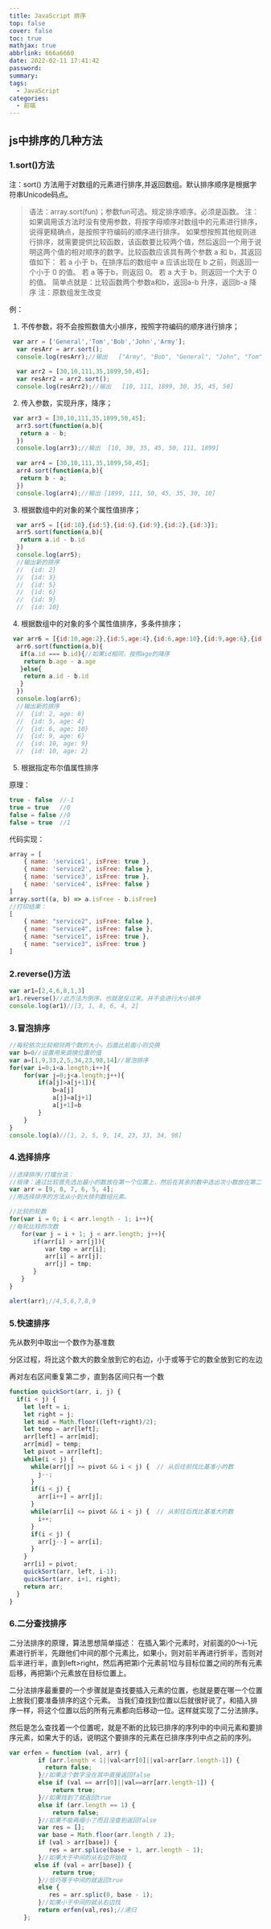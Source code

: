 ```yaml
---
title: JavaScript 排序
top: false
cover: false
toc: true
mathjax: true
abbrlink: 666a6660
date: 2022-02-11 17:41:42
password:
summary:
tags:
  - JavaScript
categories:
  - 前端
---
```


## js中排序的几种方法

### 1.sort()方法

 注：sort() 方法用于对数组的元素进行排序,并返回数组。默认排序顺序是根据字符串Unicode码点。

 > 语法：array.sort(fun)；参数fun可选。规定排序顺序。必须是函数。
注：如果调用该方法时没有使用参数，将按字母顺序对数组中的元素进行排序，说得更精确点，是按照字符编码的顺序进行排序。
如果想按照其他规则进行排序，就需要提供比较函数，该函数要比较两个值，然后返回一个用于说明这两个值的相对顺序的数字。比较函数应该具有两个参数 a 和 b，其返回值如下：
若 a 小于 b，在排序后的数组中 a 应该出现在 b 之前，则返回一个小于 0 的值。
若 a 等于b，则返回 0。
若 a 大于 b，则返回一个大于 0 的值。
简单点就是：比较函数两个参数a和b，返回a-b 升序，返回b-a 降序
注：原数组发生改变

例：

1. 不传参数，将不会按照数值大小排序，按照字符编码的顺序进行排序；

```js
 var arr = ['General','Tom','Bob','John','Army'];
  var resArr = arr.sort();
  console.log(resArr);//输出   ["Army", "Bob", "General", "John", "Tom"]
  
  var arr2 = [30,10,111,35,1899,50,45];
  var resArr2 = arr2.sort();
  console.log(resArr2);//输出   [10, 111, 1899, 30, 35, 45, 50]
```

2. 传入参数，实现升序，降序；

```js
 var arr3 = [30,10,111,35,1899,50,45];
  arr3.sort(function(a,b){
   return a - b;
  })
  console.log(arr3);//输出  [10, 30, 35, 45, 50, 111, 1899]
  
  var arr4 = [30,10,111,35,1899,50,45];
  arr4.sort(function(a,b){
   return b - a;
  })
  console.log(arr4);//输出 [1899, 111, 50, 45, 35, 30, 10]
```

3. 根据数组中的对象的某个属性值排序；

```js
  var arr5 = [{id:10},{id:5},{id:6},{id:9},{id:2},{id:3}];
  arr5.sort(function(a,b){
   return a.id - b.id
  })
  console.log(arr5);
  //输出新的排序
  //  {id: 2}
  //  {id: 3}
  //  {id: 5}
  //  {id: 6}
  //  {id: 9}
  //  {id: 10}
```

4. 根据数组中的对象的多个属性值排序，多条件排序；

```js
 var arr6 = [{id:10,age:2},{id:5,age:4},{id:6,age:10},{id:9,age:6},{id:2,age:8},{id:10,age:9}];
  arr6.sort(function(a,b){
   if(a.id === b.id){//如果id相同，按照age的降序
    return b.age - a.age
   }else{
    return a.id - b.id
   }
  })
  console.log(arr6);
  //输出新的排序
  //  {id: 2, age: 8}
  //  {id: 5, age: 4}
  //  {id: 6, age: 10}
  //  {id: 9, age: 6}
  //  {id: 10, age: 9}
  //  {id: 10, age: 2}

```

5. 根据指定布尔值属性排序

原理：
```js
true - false  //-1
true = true   //0
false = false //0
false = true  //1
```

代码实现：
```js
array = [
    { name: 'service1', isFree: true },
    { name: 'service2', isFree: false },
    { name: 'service3', isFree: true },
    { name: 'service4', isFree: false }
]
array.sort((a, b) => a.isFree - b.isFree)
//打印结果：
[
    { name: "service2", isFree: false },
    { name: "service4", isFree: false },
    { name: "service1", isFree: true },
    { name: "service3", isFree: true }
]
```

### 2.reverse()方法

```js
var ar1=[2,4,6,8,1,3]
ar1.reverse()//此方法为倒序，也就是反过来。并不会进行大小排序
console.log(ar1)//[3, 1, 8, 6, 4, 2]
```

### 3.冒泡排序

```js
//每轮依次比较相邻两个数的大小，后面比前面小则交换
var b=0//设置用来调换位置的值
var a=[1,9,33,2,5,34,23,98,14]//冒泡排序
for(var i=0;i<a.length;i++){
    for(var j=0;j<a.length;j++){
        if(a[j]>a[j+1]){
            b=a[j]
            a[j]=a[j+1]
            a[j+1]=b
        }
    }
}
console.log(a)//[1, 2, 5, 9, 14, 23, 33, 34, 98]

```

### 4.选择排序

```js
//选择排序/打擂台法：
//规律：通过比较首先选出最小的数放在第一个位置上，然后在其余的数中选出次小数放在第二个位置上,依此类推,直到所有的数成为有序序列。
var arr = [9, 8, 7, 6, 5, 4];
//用选择排序的方法从小到大排列数组元素。

//比较的轮数
for(var i = 0; i < arr.length - 1; i++){
//每轮比较的次数
　　for(var j = i + 1; j < arr.length; j++){
　　　　if(arr[i] > arr[j]){
　　　　　　var tmp = arr[i];
　　　　　　arr[i] = arr[j];
　　　　　　arr[j] = tmp;
　　　　}
　　}
}

alert(arr);//4,5,6,7,8,9
```

### 5.快速排序

先从数列中取出一个数作为基准数

分区过程，将比这个数大的数全放到它的右边，小于或等于它的数全放到它的左边

再对左右区间重复第二步，直到各区间只有一个数

```js
function quickSort(arr, i, j) {
  if(i < j) {
    let left = i;
    let right = j;
    let mid = Math.floor((left+right)/2);
    let temp = arr[left];
    arr[left] = arr[mid];
    arr[mid] = temp;
    let pivot = arr[left];
    while(i < j) {
      while(arr[j] >= pivot && i < j) {  // 从后往前找比基准小的数
        j--;
      }
      if(i < j) {
        arr[i++] = arr[j];
      }
      while(arr[i] <= pivot && i < j) {  // 从前往后找比基准大的数
        i++;
      }
      if(i < j) {
        arr[j--] = arr[i];
      }
    }
    arr[i] = pivot;
    quickSort(arr, left, i-1);
    quickSort(arr, i+1, right);
    return arr;
  }
}
```

### 6.二分查找排序

二分法排序的原理，算法思想简单描述：
在插入第i个元素时，对前面的0～i-1元素进行折半，先跟他们中间的那个元素比，如果小，则对前半再进行折半，否则对后半进行半，直到left>right，然后再把第i个元素前1位与目标位置之间的所有元素后移，再把第i个元素放在目标位置上。

二分法排序最重要的一个步骤就是查找要插入元素的位置，也就是要在哪一个位置上放我们要准备排序的这个元素。
当我们查找到位置以后就很好说了，和插入排序一样，将这个位置以后的所有元素都向后移动一位。这样就实现了二分法排序。

然后是怎么查找着一个位置呢，就是不断的比较已排序的序列中的中间元素和要排序元素，如果大于的话，说明这个要排序的元素在已排序序列中点之前的序列。

```js
var erfen = function (val, arr) {
        if (arr.length < 1||val<arr[0]||val>arr[arr.length-1]) { 
          return false; 
        }//如果这个数字没在其中直接返回false
        else if (val == arr[0]||val==arr[arr.length-1]) {
            return true;
        }//如果找到了就返回true
        else if (arr.length == 1) {
            return false;
        }//如果不能再缩小了而且没查到返回false
        var res = [];
        var base = Math.floor(arr.length / 2);
        if (val > arr[base]) {
           res = arr.splice(base + 1, arr.length - 1);
        }//如果大于中间的从右边开始找
       else if (val = arr[base]) {
            return true;
        }//恰巧等于中间的就返回true
        else {
           res = arr.splic(0, base - 1);
        }//如果小于中间的就从右边找
        return erfen(val,res);//递归
    };

```
